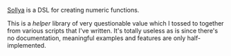 
[Sollya](http://sollya.gforge.inria.fr) is a DSL for creating numeric functions.

This is a *helper* library of very questionable value which I tossed to together from various scripts that I've written.  It's totally useless as is since there's no documentation, meaningful examples and features are only half-implemented.

